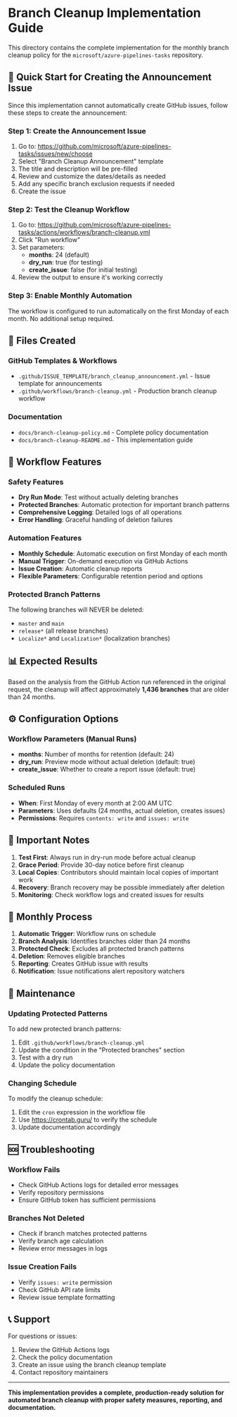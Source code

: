 # Branch Cleanup Implementation Guide

This directory contains the complete implementation for the monthly branch cleanup policy for the `microsoft/azure-pipelines-tasks` repository.

## 🎯 Quick Start for Creating the Announcement Issue

Since this implementation cannot automatically create GitHub issues, follow these steps to create the announcement:

### Step 1: Create the Announcement Issue
1. Go to: https://github.com/microsoft/azure-pipelines-tasks/issues/new/choose
2. Select "Branch Cleanup Announcement" template
3. The title and description will be pre-filled
4. Review and customize the dates/details as needed
5. Add any specific branch exclusion requests if needed
6. Create the issue

### Step 2: Test the Cleanup Workflow
1. Go to: https://github.com/microsoft/azure-pipelines-tasks/actions/workflows/branch-cleanup.yml
2. Click "Run workflow"
3. Set parameters:
   - **months**: 24 (default)
   - **dry_run**: true (for testing)
   - **create_issue**: false (for initial testing)
4. Review the output to ensure it's working correctly

### Step 3: Enable Monthly Automation
The workflow is configured to run automatically on the first Monday of each month. No additional setup required.

## 📁 Files Created

### GitHub Templates & Workflows
- `.github/ISSUE_TEMPLATE/branch_cleanup_announcement.yml` - Issue template for announcements
- `.github/workflows/branch-cleanup.yml` - Production branch cleanup workflow

### Documentation
- `docs/branch-cleanup-policy.md` - Complete policy documentation
- `docs/branch-cleanup-README.md` - This implementation guide

## 🔧 Workflow Features

### Safety Features
- **Dry Run Mode**: Test without actually deleting branches
- **Protected Branches**: Automatic protection for important branch patterns
- **Comprehensive Logging**: Detailed logs of all operations
- **Error Handling**: Graceful handling of deletion failures

### Automation Features
- **Monthly Schedule**: Automatic execution on first Monday of each month
- **Manual Trigger**: On-demand execution via GitHub Actions
- **Issue Creation**: Automatic cleanup reports
- **Flexible Parameters**: Configurable retention period and options

### Protected Branch Patterns
The following branches will NEVER be deleted:
- `master` and `main`
- `release*` (all release branches)
- `Localize*` and `Localization*` (localization branches)

## 📊 Expected Results

Based on the analysis from the GitHub Action run referenced in the original request, the cleanup will affect approximately **1,436 branches** that are older than 24 months.

## ⚙️ Configuration Options

### Workflow Parameters (Manual Runs)
- **months**: Number of months for retention (default: 24)
- **dry_run**: Preview mode without actual deletion (default: true)
- **create_issue**: Whether to create a report issue (default: true)

### Scheduled Runs
- **When**: First Monday of every month at 2:00 AM UTC
- **Parameters**: Uses defaults (24 months, actual deletion, creates issues)
- **Permissions**: Requires `contents: write` and `issues: write`

## 🚨 Important Notes

1. **Test First**: Always run in dry-run mode before actual cleanup
2. **Grace Period**: Provide 30-day notice before first cleanup
3. **Local Copies**: Contributors should maintain local copies of important work
4. **Recovery**: Branch recovery may be possible immediately after deletion
5. **Monitoring**: Check workflow logs and created issues for results

## 🔄 Monthly Process

1. **Automatic Trigger**: Workflow runs on schedule
2. **Branch Analysis**: Identifies branches older than 24 months
3. **Protected Check**: Excludes all protected branch patterns
4. **Deletion**: Removes eligible branches
5. **Reporting**: Creates GitHub issue with results
6. **Notification**: Issue notifications alert repository watchers

## 📝 Maintenance

### Updating Protected Patterns
To add new protected branch patterns:
1. Edit `.github/workflows/branch-cleanup.yml`
2. Update the condition in the "Protected branches" section
3. Test with a dry run
4. Update the policy documentation

### Changing Schedule
To modify the cleanup schedule:
1. Edit the `cron` expression in the workflow file
2. Use https://crontab.guru/ to verify the schedule
3. Update documentation accordingly

## 🆘 Troubleshooting

### Workflow Fails
- Check GitHub Actions logs for detailed error messages
- Verify repository permissions
- Ensure GitHub token has sufficient permissions

### Branches Not Deleted
- Check if branch matches protected patterns
- Verify branch age calculation
- Review error messages in logs

### Issue Creation Fails
- Verify `issues: write` permission
- Check GitHub API rate limits
- Review issue template formatting

## 📞 Support

For questions or issues:
1. Review the GitHub Actions logs
2. Check the policy documentation
3. Create an issue using the branch cleanup template
4. Contact repository maintainers

---

**This implementation provides a complete, production-ready solution for automated branch cleanup with proper safety measures, reporting, and documentation.**